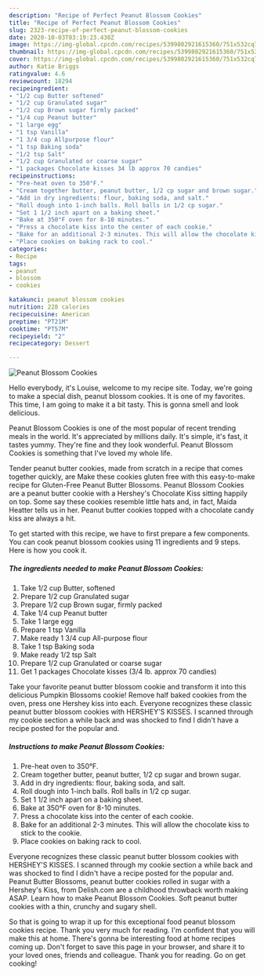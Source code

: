 ```yaml
---
description: "Recipe of Perfect Peanut Blossom Cookies"
title: "Recipe of Perfect Peanut Blossom Cookies"
slug: 2323-recipe-of-perfect-peanut-blossom-cookies
date: 2020-10-03T03:19:23.430Z
image: https://img-global.cpcdn.com/recipes/5399802921615360/751x532cq70/peanut-blossom-cookies-recipe-main-photo.jpg
thumbnail: https://img-global.cpcdn.com/recipes/5399802921615360/751x532cq70/peanut-blossom-cookies-recipe-main-photo.jpg
cover: https://img-global.cpcdn.com/recipes/5399802921615360/751x532cq70/peanut-blossom-cookies-recipe-main-photo.jpg
author: Katie Briggs
ratingvalue: 4.6
reviewcount: 18294
recipeingredient:
- "1/2 cup Butter softened"
- "1/2 cup Granulated sugar"
- "1/2 cup Brown sugar firmly packed"
- "1/4 cup Peanut butter"
- "1 large egg"
- "1 tsp Vanilla"
- "1 3/4 cup Allpurpose flour"
- "1 tsp Baking soda"
- "1/2 tsp Salt"
- "1/2 cup Granulated or coarse sugar"
- "1 packages Chocolate kisses 34 lb approx 70 candies"
recipeinstructions:
- "Pre-heat oven to 350°F."
- "Cream together butter, peanut butter, 1/2 cp sugar and brown sugar."
- "Add in dry ingredients: flour, baking soda, and salt."
- "Roll dough into 1-inch balls. Roll balls in 1/2 cp sugar."
- "Set 1 1/2 inch apart on a baking sheet."
- "Bake at 350°F oven for 8-10 minutes."
- "Press a chocolate kiss into the center of each cookie."
- "Bake for an additional 2-3 minutes. This will allow the chocolate kiss to stick to the cookie."
- "Place cookies on baking rack to cool."
categories:
- Recipe
tags:
- peanut
- blossom
- cookies

katakunci: peanut blossom cookies 
nutrition: 228 calories
recipecuisine: American
preptime: "PT21M"
cooktime: "PT57M"
recipeyield: "2"
recipecategory: Dessert

---
```



![Peanut Blossom Cookies](https://img-global.cpcdn.com/recipes/5399802921615360/751x532cq70/peanut-blossom-cookies-recipe-main-photo.jpg)

Hello everybody, it's Louise, welcome to my recipe site. Today, we're going to make a special dish, peanut blossom cookies. It is one of my favorites. This time, I am going to make it a bit tasty. This is gonna smell and look delicious.

Peanut Blossom Cookies is one of the most popular of recent trending meals in the world. It's appreciated by millions daily. It's simple, it's fast, it tastes yummy. They're fine and they look wonderful. Peanut Blossom Cookies is something that I've loved my whole life.

Tender peanut butter cookies, made from scratch in a recipe that comes together quickly, are Make these cookies gluten free with this easy-to-make recipe for Gluten-Free Peanut Butter Blossoms. Peanut Blossom Cookies are a peanut butter cookie with a Hershey&#39;s Chocolate Kiss sitting happily on top. Some say these cookies resemble little hats and, in fact, Maida Heatter tells us in her. Peanut butter cookies topped with a chocolate candy kiss are always a hit.


To get started with this recipe, we have to first prepare a few components. You can cook peanut blossom cookies using 11 ingredients and 9 steps. Here is how you cook it.

<!--inarticleads1-->

##### The ingredients needed to make Peanut Blossom Cookies:

1. Take 1/2 cup Butter, softened
1. Prepare 1/2 cup Granulated sugar
1. Prepare 1/2 cup Brown sugar, firmly packed
1. Take 1/4 cup Peanut butter
1. Take 1 large egg
1. Prepare 1 tsp Vanilla
1. Make ready 1 3/4 cup All-purpose flour
1. Take 1 tsp Baking soda
1. Make ready 1/2 tsp Salt
1. Prepare 1/2 cup Granulated or coarse sugar
1. Get 1 packages Chocolate kisses (3/4 lb. approx 70 candies)


Take your favorite peanut butter blossom cookie and transform it into this delicious Pumpkin Blossoms cookie! Remove half baked cookies from the oven, press one Hershey kiss into each. Everyone recognizes these classic peanut butter blossom cookies with HERSHEY&#39;S KISSES. I scanned through my cookie section a while back and was shocked to find I didn&#39;t have a recipe posted for the popular and. 

<!--inarticleads2-->

##### Instructions to make Peanut Blossom Cookies:

1. Pre-heat oven to 350°F.
1. Cream together butter, peanut butter, 1/2 cp sugar and brown sugar.
1. Add in dry ingredients: flour, baking soda, and salt.
1. Roll dough into 1-inch balls. Roll balls in 1/2 cp sugar.
1. Set 1 1/2 inch apart on a baking sheet.
1. Bake at 350°F oven for 8-10 minutes.
1. Press a chocolate kiss into the center of each cookie.
1. Bake for an additional 2-3 minutes. This will allow the chocolate kiss to stick to the cookie.
1. Place cookies on baking rack to cool.


Everyone recognizes these classic peanut butter blossom cookies with HERSHEY&#39;S KISSES. I scanned through my cookie section a while back and was shocked to find I didn&#39;t have a recipe posted for the popular and. Peanut Butter Blossoms, peanut butter cookies rolled in sugar with a Hershey&#39;s Kiss, from Delish.com are a childhood throwback worth making ASAP. Learn how to make Peanut Blossom Cookies. Soft peanut butter cookies with a thin, crunchy and sugary shell. 

So that is going to wrap it up for this exceptional food peanut blossom cookies recipe. Thank you very much for reading. I'm confident that you will make this at home. There's gonna be interesting food at home recipes coming up. Don't forget to save this page in your browser, and share it to your loved ones, friends and colleague. Thank you for reading. Go on get cooking!
